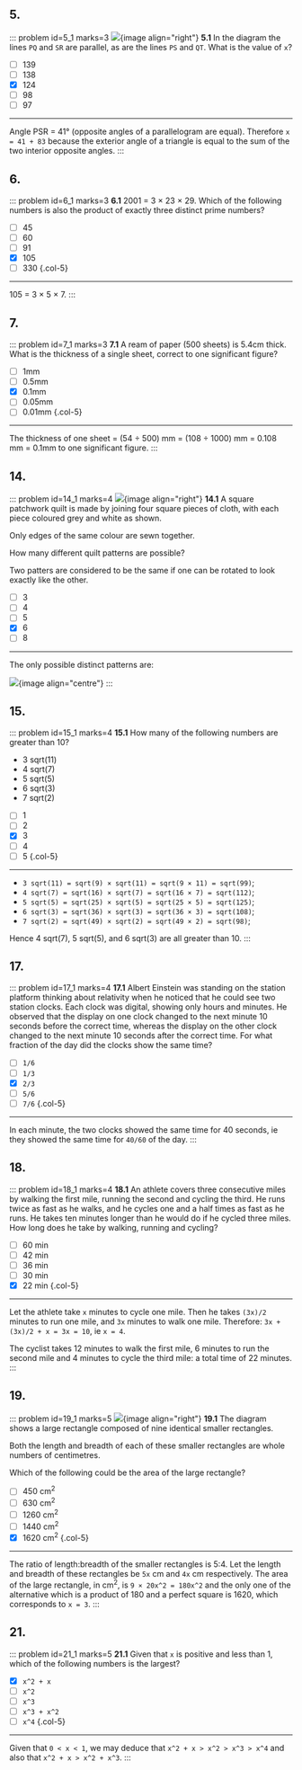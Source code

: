 ## 5.

::: problem id=5_1 marks=3
![](/resources/2001-imc/5-diagram.jpg){image align="right"}
__5.1__ In the diagram the lines `PQ` and `SR` are parallel, as are the lines `PS` and `QT`. What is the value of `x`?

* [ ] 139
* [ ] 138
* [x] 124
* [ ] 98
* [ ] 97

---

Angle PSR = 41° (opposite angles of a parallelogram are equal). Therefore `x = 41 + 83` because the exterior angle of a triangle is equal to the sum of the two interior opposite angles.
:::


## 6.

::: problem id=6_1 marks=3
__6.1__ 2001 = 3 × 23 × 29. Which of the following numbers is also the product of exactly three distinct prime numbers?  

* [ ] 45
* [ ] 60
* [ ] 91
* [x] 105
* [ ] 330
{.col-5}

---

105 = 3 × 5 × 7.
:::


## 7.

::: problem id=7_1 marks=3
__7.1__ A ream of paper (500 sheets) is 5.4cm thick. What is the thickness of a single sheet, correct to one significant figure?

* [ ] 1mm
* [ ] 0.5mm
* [x] 0.1mm
* [ ] 0.05mm
* [ ] 0.01mm
{.col-5}

---

The thickness of one sheet = (54 ÷ 500) mm = (108 ÷ 1000) mm = 0.108 mm = 0.1mm to one significant figure.
:::



## 14.

::: problem id=14_1 marks=4
![](/resources/2001-imc/14-square.jpg){image align="right"}
__14.1__ A square patchwork quilt is made by joining four square pieces of cloth, with each piece coloured grey and white as shown.  

Only edges of the same colour are sewn together.  

How many different quilt patterns are possible?  

Two patters are considered to be the same if one can be rotated to look exactly like the other.

* [ ] 3
* [ ] 4
* [ ] 5
* [x] 6
* [ ] 8

---

The only possible distinct patterns are:  

![](/resources/2001-imc/14-square-answer.jpg){image align="centre"}
:::


## 15.

::: problem id=15_1 marks=4
__15.1__ How many of the following numbers are greater than 10?

- 3 sqrt(11)
- 4 sqrt(7)
- 5 sqrt(5)
- 6 sqrt(3)
- 7 sqrt(2)

* [ ] 1
* [ ] 2
* [x] 3
* [ ] 4
* [ ] 5
{.col-5}

---

- `3 sqrt(11) = sqrt(9) × sqrt(11) = sqrt(9 × 11) = sqrt(99)`;   
- `4 sqrt(7) = sqrt(16) × sqrt(7) = sqrt(16 × 7) = sqrt(112)`;  
- `5 sqrt(5) = sqrt(25) × sqrt(5) = sqrt(25 × 5) = sqrt(125)`;  
- `6 sqrt(3) = sqrt(36) × sqrt(3) = sqrt(36 × 3) = sqrt(108)`;  
- `7 sqrt(2) = sqrt(49) × sqrt(2) = sqrt(49 × 2) = sqrt(98)`;  

Hence 4 sqrt(7), 5 sqrt(5), and 6 sqrt(3) are all greater than 10.
:::


## 17.

::: problem id=17_1 marks=4
__17.1__ Albert Einstein was standing on the station platform thinking about relativity when he noticed that he could see two station clocks. Each clock was digital, showing only hours and minutes. He observed that the display on one clock changed to the next minute 10 seconds before the correct time, whereas the display on the other clock changed to the next minute 10 seconds after the correct time. For what fraction of the day did the clocks show the same time?

* [ ] `1/6`
* [ ] `1/3`
* [x] `2/3`
* [ ] `5/6`
* [ ] `7/6`
{.col-5}

---

In each minute, the two clocks showed the same time for 40 seconds, ie they showed the same time for `40/60` of the day.
:::


## 18.

::: problem id=18_1 marks=4
__18.1__ An athlete covers three consecutive miles by walking the first mile, running the second and cycling the third. He runs twice as fast as he walks, and he cycles one and a half times as fast as he runs. He takes ten minutes longer than he would do if he cycled three miles. How long does he take by walking, running and cycling?

* [ ] 60 min
* [ ] 42 min
* [ ] 36 min
* [ ] 30 min
* [x] 22 min
{.col-5}

---

Let the athlete take `x` minutes to cycle one mile. Then he takes `(3x)/2` minutes to run one mile, and `3x` minutes to walk one mile. Therefore: `3x + (3x)/2 + x = 3x = 10`, ie `x = 4`.  

The cyclist takes 12 minutes to walk the first mile, 6 minutes to run the second mile and 4 minutes to cycle the third mile: a total time of 22 minutes.
:::


## 19.

::: problem id=19_1 marks=5
![](/resources/2001-imc/19-diagram.jpg){image align="right"}
__19.1__ The diagram shows a large rectangle composed of nine identical smaller rectangles.  

Both the length and breadth of each of these smaller rectangles are whole numbers of centimetres.  

Which of the following could be the area of the large rectangle?

* [ ] 450 cm<sup>2</sup>
* [ ] 630 cm<sup>2</sup>
* [ ] 1260 cm<sup>2</sup>
* [ ] 1440 cm<sup>2</sup>
* [x] 1620 cm<sup>2</sup>
{.col-5}

---

The ratio of length:breadth of the smaller rectangles is 5:4. Let the length and breadth of these rectangles be `5x` cm and `4x` cm respectively. The area of the large rectangle, in cm<sup>2</sup>, is `9 × 20x^2 = 180x^2` and the only one of the alternative which is a product of 180 and a perfect square is 1620, which corresponds to `x = 3`.
:::


## 21.

::: problem id=21_1 marks=5
__21.1__ Given that `x` is positive and less than 1, which of the following numbers is the largest?

* [x] `x^2 + x`
* [ ] `x^2`
* [ ] `x^3`
* [ ] `x^3 + x^2`
* [ ] `x^4`
{.col-5}

---

Given that `0 < x < 1`, we may deduce that `x^2 + x > x^2 > x^3 > x^4` and also that `x^2 + x > x^2 + x^3`.
:::
